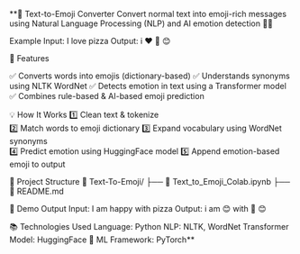 **🧠 Text-to-Emoji Converter
Convert normal text into emoji-rich messages using Natural Language Processing (NLP) and AI emotion detection 🤖✨

Example
Input: I love pizza
Output: i ❤️ 🍕 😊


🚀 Features

✅ Converts words into emojis (dictionary-based)
✅ Understands synonyms using NLTK WordNet
✅ Detects emotion in text using a Transformer model
✅ Combines rule-based & AI-based emoji prediction


💡 How It Works
1️⃣ Clean text & tokenize	
2️⃣ Match words to emoji dictionary	
3️⃣ Expand vocabulary using WordNet synonyms	
4️⃣ Predict emotion using HuggingFace model	
5️⃣ Append emotion-based emoji to output

📂 Project Structure
📁 Text-To-Emoji/
 ├── 🔗 Text_to_Emoji_Colab.ipynb
 ├── 📄 README.md


🎥 Demo Output
Input:  I am happy with pizza
Output: i am 😊 with 🍕 😊

📚 Technologies Used
Language:	Python
NLP:	NLTK, WordNet
Transformer Model:	HuggingFace 🤗
ML Framework:	PyTorch**
